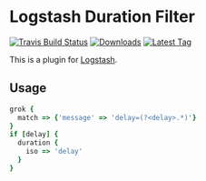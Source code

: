 # Logstash Duration Filter

[![Travis Build Status](https://travis-ci.org/funkwerk/logstash-filter-duration.svg)](https://travis-ci.org/funkwerk/logstash-filter-duration)
[![Downloads](https://img.shields.io/gem/dt/logstash-filter-duration.svg)](https://rubygems.org/gems/logstash-filter-duration)
[![Latest Tag](https://img.shields.io/github/tag/funkwerk/logstash-filter-duration.svg)](https://rubygems.org/gems/logstash-filter-duration)

This is a plugin for [Logstash](https://github.com/elastic/logstash).

## Usage

```ruby
grok {
  match => {'message' => 'delay=(?<delay>.*)'}
}
if [delay] {
  duration {
    iso => 'delay'
  }
}
```

